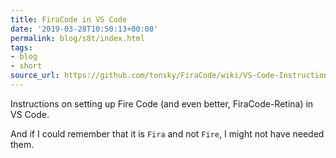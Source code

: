 ```yaml
---
title: FiraCode in VS Code
date: '2019-03-28T10:50:13+00:00'
permalink: blog/s8t/index.html
tags:
- blog
- short
source_url: https://github.com/tonsky/FiraCode/wiki/VS-Code-Instructions
---
```


Instructions on setting up Fire Code (and even better, FiraCode-Retina) in VS Code.

And if I could remember that it is `Fira` and not `Fire`, I might not have needed them.
